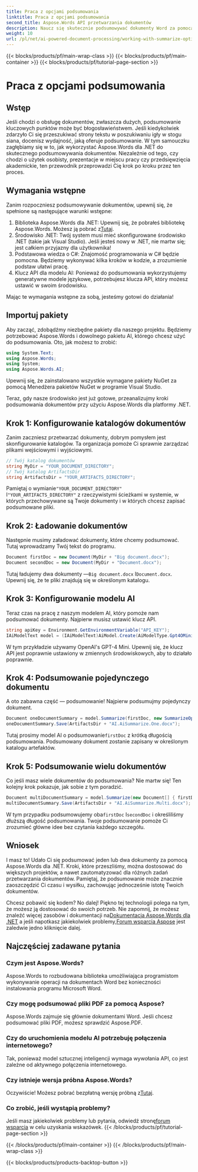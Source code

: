 ```yaml
---
title: Praca z opcjami podsumowania
linktitle: Praca z opcjami podsumowania
second_title: Aspose.Words API przetwarzania dokumentów
description: Naucz się skutecznie podsumowywać dokumenty Word za pomocą Aspose.Words for .NET dzięki naszemu przewodnikowi krok po kroku dotyczącemu integrowania modeli AI w celu szybkiego uzyskiwania analiz.
weight: 10
url: /pl/net/ai-powered-document-processing/working-with-summarize-options/
---
```


{{< blocks/products/pf/main-wrap-class >}}
{{< blocks/products/pf/main-container >}}
{{< blocks/products/pf/tutorial-page-section >}}

# Praca z opcjami podsumowania

## Wstęp

Jeśli chodzi o obsługę dokumentów, zwłaszcza dużych, podsumowanie kluczowych punktów może być błogosławieństwem. Jeśli kiedykolwiek zdarzyło Ci się przeszukiwać strony tekstu w poszukiwaniu igły w stogu siana, docenisz wydajność, jaką oferuje podsumowanie. W tym samouczku zagłębiamy się w to, jak wykorzystać Aspose.Words dla .NET do skutecznego podsumowywania dokumentów. Niezależnie od tego, czy chodzi o użytek osobisty, prezentacje w miejscu pracy czy przedsięwzięcia akademickie, ten przewodnik przeprowadzi Cię krok po kroku przez ten proces.

## Wymagania wstępne

Zanim rozpoczniesz podsumowywanie dokumentów, upewnij się, że spełnione są następujące warunki wstępne:

1.  Biblioteka Aspose.Words dla .NET: Upewnij się, że pobrałeś bibliotekę Aspose.Words. Możesz ją pobrać z[Tutaj](https://releases.aspose.com/words/net/).
2. Środowisko .NET: Twój system musi mieć skonfigurowane środowisko .NET (takie jak Visual Studio). Jeśli jesteś nowy w .NET, nie martw się; jest całkiem przyjazny dla użytkownika!
3. Podstawowa wiedza o C#: Znajomość programowania w C# będzie pomocna. Będziemy wykonywać kilka kroków w kodzie, a zrozumienie podstaw ułatwi pracę.
4. Klucz API dla modelu AI: Ponieważ do podsumowania wykorzystujemy generatywne modele językowe, potrzebujesz klucza API, który możesz ustawić w swoim środowisku.

Mając te wymagania wstępne za sobą, jesteśmy gotowi do działania!

## Importuj pakiety

Aby zacząć, zdobądźmy niezbędne pakiety dla naszego projektu. Będziemy potrzebować Aspose.Words i dowolnego pakietu AI, którego chcesz użyć do podsumowania. Oto, jak możesz to zrobić:

```csharp
using System.Text;
using Aspose.Words;
using System;
using Aspose.Words.AI;
```

Upewnij się, że zainstalowano wszystkie wymagane pakiety NuGet za pomocą Menedżera pakietów NuGet w programie Visual Studio.

Teraz, gdy nasze środowisko jest już gotowe, przeanalizujmy kroki podsumowania dokumentów przy użyciu Aspose.Words dla platformy .NET.

## Krok 1: Konfigurowanie katalogów dokumentów 

Zanim zaczniesz przetwarzać dokumenty, dobrym pomysłem jest skonfigurowanie katalogów. Ta organizacja pomoże Ci sprawnie zarządzać plikami wejściowymi i wyjściowymi.

```csharp
// Twój katalog dokumentów
string MyDir = "YOUR_DOCUMENT_DIRECTORY"; 
// Twój katalog ArtifactsDir
string ArtifactsDir = "YOUR_ARTIFACTS_DIRECTORY"; 
```

 Pamiętaj o wymianie`"YOUR_DOCUMENT_DIRECTORY"` I`"YOUR_ARTIFACTS_DIRECTORY"` z rzeczywistymi ścieżkami w systemie, w których przechowywane są Twoje dokumenty i w których chcesz zapisać podsumowane pliki.

## Krok 2: Ładowanie dokumentów 

Następnie musimy załadować dokumenty, które chcemy podsumować. Tutaj wprowadzamy Twój tekst do programu.

```csharp
Document firstDoc = new Document(MyDir + "Big document.docx");
Document secondDoc = new Document(MyDir + "Document.docx");
```

Tutaj ładujemy dwa dokumenty —`Big document.docx` I`Document.docx`. Upewnij się, że te pliki znajdują się w określonym katalogu.

## Krok 3: Konfigurowanie modelu AI 

Teraz czas na pracę z naszym modelem AI, który pomoże nam podsumować dokumenty. Najpierw musisz ustawić klucz API. 

```csharp
string apiKey = Environment.GetEnvironmentVariable("API_KEY");
IAiModelText model = (IAiModelText)AiModel.Create(AiModelType.Gpt4OMini).WithApiKey(apiKey);
```

W tym przykładzie używamy OpenAI's GPT-4 Mini. Upewnij się, że klucz API jest poprawnie ustawiony w zmiennych środowiskowych, aby to działało poprawnie.

## Krok 4: Podsumowanie pojedynczego dokumentu

A oto zabawna część — podsumowanie! Najpierw podsumujmy pojedynczy dokument. 

```csharp
Document oneDocumentSummary = model.Summarize(firstDoc, new SummarizeOptions() { SummaryLength = SummaryLength.Short });
oneDocumentSummary.Save(ArtifactsDir + "AI.AiSummarize.One.docx");
```

Tutaj prosimy model AI o podsumowanie`firstDoc` z krótką długością podsumowania. Podsumowany dokument zostanie zapisany w określonym katalogu artefaktów.

## Krok 5: Podsumowanie wielu dokumentów

Co jeśli masz wiele dokumentów do podsumowania? Nie martw się! Ten kolejny krok pokazuje, jak sobie z tym poradzić.

```csharp
Document multiDocumentSummary = model.Summarize(new Document[] { firstDoc, secondDoc }, new SummarizeOptions() { SummaryLength = SummaryLength.Long });
multiDocumentSummary.Save(ArtifactsDir + "AI.AiSummarize.Multi.docx");
```

 W tym przypadku podsumowujemy oba`firstDoc` I`secondDoc` i określiliśmy dłuższą długość podsumowania. Twoje podsumowanie pomoże Ci zrozumieć główne idee bez czytania każdego szczegółu.

## Wniosek

I masz to! Udało Ci się podsumować jeden lub dwa dokumenty za pomocą Aspose.Words dla .NET. Kroki, które przeszliśmy, można dostosować do większych projektów, a nawet zautomatyzować dla różnych zadań przetwarzania dokumentów. Pamiętaj, że podsumowanie może znacznie zaoszczędzić Ci czasu i wysiłku, zachowując jednocześnie istotę Twoich dokumentów. 

Chcesz pobawić się kodem? No dalej! Piękno tej technologii polega na tym, że możesz ją dostosować do swoich potrzeb. Nie zapomnij, że możesz znaleźć więcej zasobów i dokumentacji na[Dokumentacja Aspose.Words dla .NET](https://reference.aspose.com/words/net/) a jeśli napotkasz jakiekolwiek problemy,[Forum wsparcia Aspose](https://forum.aspose.com/c/words/8/) jest zaledwie jedno kliknięcie dalej.

## Najczęściej zadawane pytania

### Czym jest Aspose.Words?
Aspose.Words to rozbudowana biblioteka umożliwiająca programistom wykonywanie operacji na dokumentach Word bez konieczności instalowania programu Microsoft Word.

### Czy mogę podsumować pliki PDF za pomocą Aspose?
Aspose.Words zajmuje się głównie dokumentami Word. Jeśli chcesz podsumować pliki PDF, możesz sprawdzić Aspose.PDF.

### Czy do uruchomienia modelu AI potrzebuję połączenia internetowego?
Tak, ponieważ model sztucznej inteligencji wymaga wywołania API, co jest zależne od aktywnego połączenia internetowego.

### Czy istnieje wersja próbna Aspose.Words?
 Oczywiście! Możesz pobrać bezpłatną wersję próbną z[Tutaj](https://releases.aspose.com/).

### Co zrobić, jeśli wystąpią problemy?
 Jeśli masz jakiekolwiek problemy lub pytania, odwiedź stronę[forum wsparcia](https://forum.aspose.com/c/words/8/) w celu uzyskania wskazówek.
{{< /blocks/products/pf/tutorial-page-section >}}

{{< /blocks/products/pf/main-container >}}
{{< /blocks/products/pf/main-wrap-class >}}

{{< blocks/products/products-backtop-button >}}

